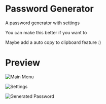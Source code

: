 # Password Generator
 A password generator with settings
 
 You can make this better if you want to
 
 Maybe add a auto copy to clipboard feature :)

# Preview
 ![Main Menu](https://i.imgur.com/irP8jZH.png "Main Menu")
 
 ![Settings](https://i.imgur.com/8mX6sxg.png "Settings")
 
 ![Generated Password](https://i.imgur.com/urKPVGz.png "Generated Password")